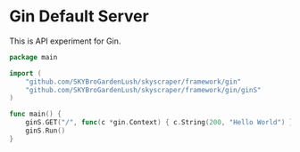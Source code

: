 # Gin Default Server

This is API experiment for Gin.

```go
package main

import (
	"github.com/SKYBroGardenLush/skyscraper/framework/gin"
	"github.com/SKYBroGardenLush/skyscraper/framework/gin/ginS"
)

func main() {
	ginS.GET("/", func(c *gin.Context) { c.String(200, "Hello World") })
	ginS.Run()
}
```
